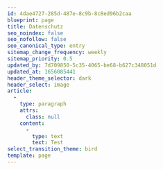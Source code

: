 ```yaml
---
id: 4dae4727-285d-487e-8c9b-8c8ed96b2caa
blueprint: page
title: Datenschutz
seo_noindex: false
seo_nofollow: false
seo_canonical_type: entry
sitemap_change_frequency: weekly
sitemap_priority: 0.5
updated_by: 7d709850-5c35-4065-be68-b627c348051d
updated_at: 1656085441
header_theme_selector: dark
header_select: image
article:
  -
    type: paragraph
    attrs:
      class: null
    content:
      -
        type: text
        text: Test
select_transition_theme: bird
template: page
---
```

